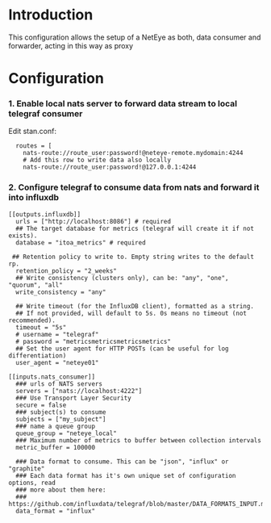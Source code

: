 # Introduction

This configuration allows the setup of a NetEye as both, data consumer and forwarder, acting in this way as proxy 

# Configuration

### 1. Enable local nats server to forward data stream to local telegraf consumer

Edit stan.conf:
```
  routes = [
    nats-route://route_user:password!@neteye-remote.mydomain:4244
    # Add this row to write data also locally
    nats-route://route_user:password!@127.0.0.1:4244
```

### 2. Configure telegraf to consume data from nats and forward it into influxdb

```
[[outputs.influxdb]]
  urls = ["http://localhost:8086"] # required
  ## The target database for metrics (telegraf will create it if not exists).
  database = "itoa_metrics" # required

 ## Retention policy to write to. Empty string writes to the default rp.
  retention_policy = "2_weeks"
  ## Write consistency (clusters only), can be: "any", "one", "quorum", "all"
  write_consistency = "any"

  ## Write timeout (for the InfluxDB client), formatted as a string.
  ## If not provided, will default to 5s. 0s means no timeout (not recommended).
  timeout = "5s"
  # username = "telegraf"
  # password = "metricsmetricsmetricsmetrics"
  ## Set the user agent for HTTP POSTs (can be useful for log differentiation)
  user_agent = "neteye01"

[[inputs.nats_consumer]]
  ### urls of NATS servers
  servers = ["nats://localhost:4222"]
  ### Use Transport Layer Security
  secure = false
  ### subject(s) to consume
  subjects = ["my_subject"]
  ### name a queue group
  queue_group = "neteye_local"
  ### Maximum number of metrics to buffer between collection intervals
  metric_buffer = 100000

  ### Data format to consume. This can be "json", "influx" or "graphite"
  ### Each data format has it's own unique set of configuration options, read
  ### more about them here:
  ### https://github.com/influxdata/telegraf/blob/master/DATA_FORMATS_INPUT.md
  data_format = "influx"
```
